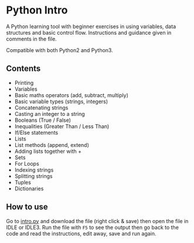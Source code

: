 # Python Intro

A Python learning tool with beginner exercises in using variables, data structures and basic control flow. Instructions and guidance given in comments in the file.

Compatible with both Python2 and Python3.

## Contents

- Printing
- Variables
- Basic maths operators (add, subtract, multiply)
- Basic variable types (strings, integers)
- Concatenating strings
- Casting an integer to a string
- Booleans (True / False)
- Inequalities (Greater Than / Less Than)
- If/Else statements
- Lists
- List methods (append, extend)
- Adding lists together with +
- Sets
- For Loops
- Indexing strings
- Splitting strings
- Tuples
- Dictionaries

## How to use

Go to [intro.py](https://raw.github.com/raspberrypilearning/python-intro/master/intro.py) and download the file (right click & save) then open the file in IDLE or IDLE3. Run the file with ```F5``` to see the output then go back to the code and read the instructions, edit away, save and run again.
